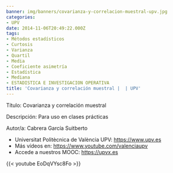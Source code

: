 ```yaml
---
banner: img/banners/covarianza-y-correlacion-muestral-upv.jpg
categories:
- UPV
date: 2014-11-06T20:49:22.000Z
tags:
- Métodos estadísticos
- Curtosis
- Varianza
- Quartil
- Media
- Coeficiente asimetría
- Estadística
- Mediana
- ESTADISTICA E INVESTIGACION OPERATIVA
title: 'Covarianza y correlación muestral |  | UPV'
---
```


Título: Covarianza y correlación muestral

Descripción: Para uso en clases prácticas 

Autor/a: Cabrera García Suitberto



+ Universitat Politècnica de València UPV: https://www.upv.es
+ Más vídeos en: https://www.youtube.com/valenciaupv
+ Accede a nuestros MOOC: https://upvx.es

{{< youtube EoDqVYsc8Fo >}}
